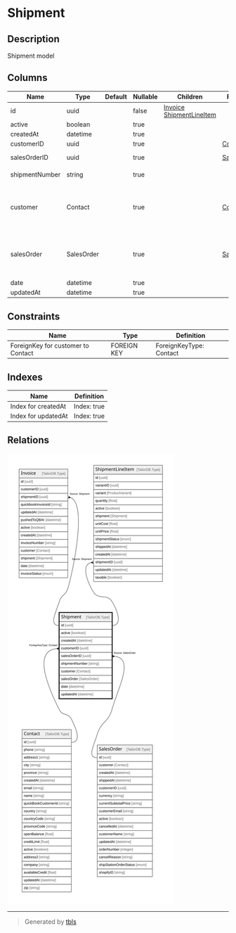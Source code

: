 # Shipment

## Description

Shipment model

## Columns

| Name | Type | Default | Nullable | Children | Parents | Comment |
| ---- | ---- | ------- | -------- | -------- | ------- | ------- |
| id | uuid |  | false | [Invoice](Invoice.md) [ShipmentLineItem](ShipmentLineItem.md) |  |  |
| active | boolean |  | true |  |  | active |
| createdAt | datetime |  | true |  |  | createdAt |
| customerID | uuid |  | true |  | [Contact](Contact.md) | Contact ID |
| salesOrderID | uuid |  | true |  | [SalesOrder](SalesOrder.md) | salesOrder ID |
| shipmentNumber | string |  | true |  |  | Shipment number |
| customer | Contact |  | true |  | [Contact](Contact.md) | Contact model. Contact and this model is n:1 |
| salesOrder | SalesOrder |  | true |  | [SalesOrder](SalesOrder.md) | SalesOrder model. SalesOrder and this model is n:1. |
| date | datetime |  | true |  |  | date |
| updatedAt | datetime |  | true |  |  | updatedAt |

## Constraints

| Name | Type | Definition |
| ---- | ---- | ---------- |
| ForeignKey for customer to Contact | FOREIGN KEY | ForeignKeyType: Contact |

## Indexes

| Name | Definition |
| ---- | ---------- |
| Index for createdAt | Index: true |
| Index for updatedAt | Index: true |

## Relations

![er](Shipment.svg)

---

> Generated by [tbls](https://github.com/k1LoW/tbls)
